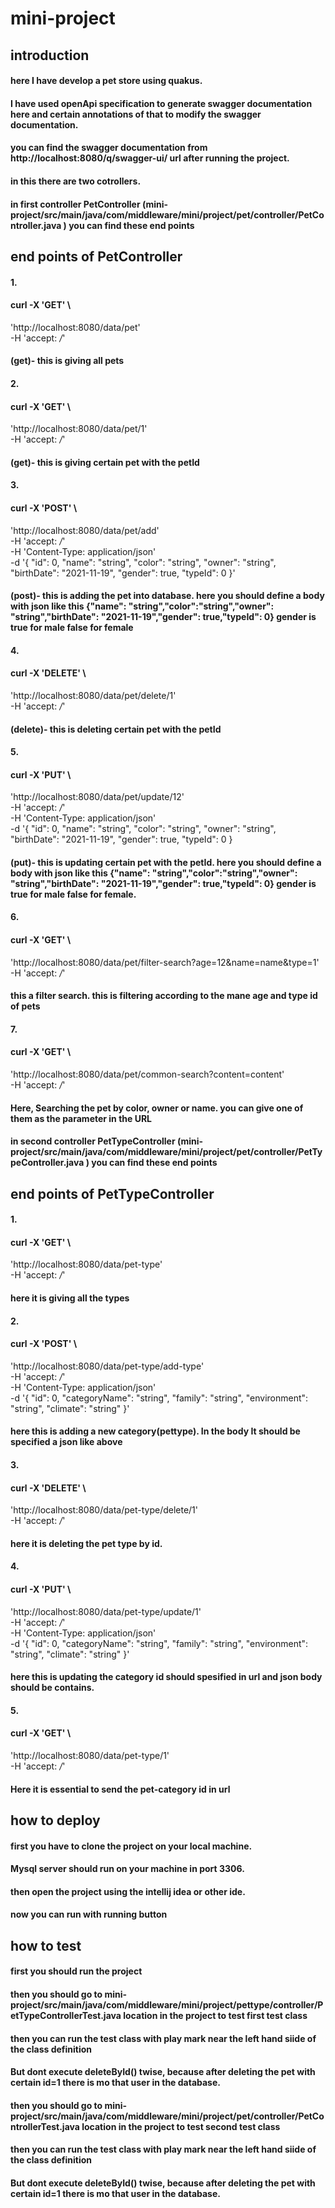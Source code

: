 # mini-project

## introduction
#### here I have develop a pet store using quakus. 
#### I have used openApi specification to generate swagger documentation here and certain annotations of that to modify the swagger documentation.
#### you can find the swagger documentation from http://localhost:8080/q/swagger-ui/ url after running the project.
#### in this there are two cotrollers. 
#### in first controller PetController (mini-project/src/main/java/com/middleware/mini/project/pet/controller/PetController.java ) you can find these end points

## end points of PetController
####      1. 
####  curl -X 'GET' \
  'http://localhost:8080/data/pet' \
  -H 'accept: */*'
  ####  (get)- this is giving all pets
####      2. 

####  curl -X 'GET' \
  'http://localhost:8080/data/pet/1' \
  -H 'accept: */*'
  ####  (get)- this is giving certain pet with the petId
####      3. 

####  curl -X 'POST' \
  'http://localhost:8080/data/pet/add' \
  -H 'accept: */*' \
  -H 'Content-Type: application/json' \
  -d '{
  "id": 0,
  "name": "string",
  "color": "string",
  "owner": "string",
  "birthDate": "2021-11-19",
  "gender": true,
  "typeId": 0
}' 
####  (post)- this is adding the pet into database. here you should define a body with json like this {"name": "string","color":"string","owner": "string","birthDate": "2021-11-19","gender": true,"typeId": 0} gender is true for male false for female
####      4. 

####  curl -X 'DELETE' \
  'http://localhost:8080/data/pet/delete/1' \
  -H 'accept: */*' 
  ####  (delete)- this is deleting certain pet with the petId
####      5. 

####  curl -X 'PUT' \
  'http://localhost:8080/data/pet/update/12' \
  -H 'accept: */*' \
  -H 'Content-Type: application/json' \
  -d '{
  "id": 0,
  "name": "string",
  "color": "string",
  "owner": "string",
  "birthDate": "2021-11-19",
  "gender": true,
  "typeId": 0
} 
####  (put)- this is updating certain pet with the petId. here you should define a body with json like this {"name": "string","color":"string","owner": "string","birthDate": "2021-11-19","gender": true,"typeId": 0} gender is true for male false for female.
####      6.

####  curl -X 'GET' \
  'http://localhost:8080/data/pet/filter-search?age=12&name=name&type=1' \
  -H 'accept: */*'  
  ####  this a filter search. this is filtering according to the mane age and type id of pets 
####      7.

####  curl -X 'GET' \
  'http://localhost:8080/data/pet/common-search?content=content' \
  -H 'accept: */*'  
  ####  Here, Searching the pet by color, owner or name. you can give one of them as the parameter in the URL
  
#### in second controller PetTypeController (mini-project/src/main/java/com/middleware/mini/project/pet/controller/PetTypeController.java ) you can find these end points
## end points of PetTypeController
####      1.

####  curl -X 'GET' \
  'http://localhost:8080/data/pet-type' \
  -H 'accept: */*' 
  ####  here it is giving all the types
  
####      2.

####  curl -X 'POST' \
  'http://localhost:8080/data/pet-type/add-type' \
  -H 'accept: */*' \
  -H 'Content-Type: application/json' \
  -d '{
  "id": 0,
  "categoryName": "string",
  "family": "string",
  "environment": "string",
  "climate": "string"
}'
#### here this is adding a new category(pettype). In the body It should be specified a json like above

####      3. 

####  curl -X 'DELETE' \
  'http://localhost:8080/data/pet-type/delete/1' \
  -H 'accept: */*'
  #### here it is deleting the pet type by id.
  
####      4.

####  curl -X 'PUT' \
  'http://localhost:8080/data/pet-type/update/1' \
  -H 'accept: */*' \
  -H 'Content-Type: application/json' \
  -d '{
  "id": 0,
  "categoryName": "string",
  "family": "string",
  "environment": "string",
  "climate": "string"
}' 
####  here this is updating the category id should spesified in url and json body should be contains.

####      5. 
#### curl -X 'GET' \
  'http://localhost:8080/data/pet-type/1' \
  -H 'accept: */*'
####    Here it is essential to send the pet-category id in url

## how to deploy
#### first you have to clone the project on your local machine. 
#### Mysql server should run on your machine in port 3306. 
#### then open the project using the intellij idea or other ide.
#### now you can run with running button 

## how to test
#### first you should run the project
#### then you should go to mini-project/src/main/java/com/middleware/mini/project/pettype/controller/PetTypeControllerTest.java location in the project to test first test class
#### then you can run the test class with play mark near the left hand siide of the class definition
#### But dont execute deleteById() twise, because after deleting the pet with certain id=1 there is mo that user in the database.
#### then you should go to mini-project/src/main/java/com/middleware/mini/project/pet/controller/PetControllerTest.java location in the project to test second test class
#### then you can run the test class with play mark near the left hand siide of the class definition
#### But dont execute deleteById() twise, because after deleting the pet with certain id=1 there is mo that user in the database.


